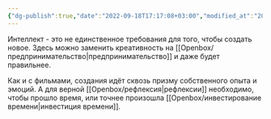 ```yaml
---
{"dg-publish":true,"date":"2022-09-18T17:17:08+03:00","modified_at":"2023-08-07T14:52:36+03:00","dg-path":"/креативность рождается на основе опыта и времени.md","permalink":"/kreativnost-rozhdaetsya-na-osnove-opyta-i-vremeni/","dgPassFrontmatter":true}
---
```



Интеллект - это не единственное требования для того, чтобы создать новое. Здесь можно заменить креативность на [[Openbox/предпринимательство\|предпринимательство]] и даже будет правильнее.

Как и с фильмами, создания идёт сквозь призму собственного опыта и эмоций. А для верной [[Openbox/рефлексия\|рефлексии]] необходимо, чтобы прошло время, или точнее произошла [[Openbox/инвестирование времени\|инвестиция времени]].
